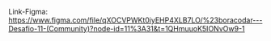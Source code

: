 Link-Figma: https://www.figma.com/file/qXOCVPWKt0iyEHP4XLB7LO/%23boracodar---Desafio-11-(Community)?node-id=11%3A31&t=1QHmuuoK5IONvOw9-1
